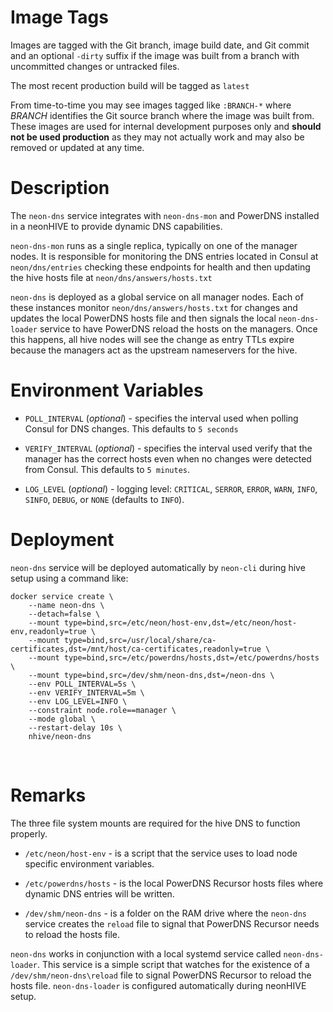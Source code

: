 # Image Tags

Images are tagged with the Git branch, image build date, and Git commit and an optional `-dirty` suffix if the image was built from a branch with uncommitted changes or untracked files.

The most recent production build will be tagged as `latest`

From time-to-time you may see images tagged like `:BRANCH-*` where *BRANCH* identifies the Git source branch where the image was built from.  These images are used for internal development purposes only and **should not be used production** as they may not actually work and may also be removed or updated at any time.

# Description

The `neon-dns` service integrates with `neon-dns-mon` and PowerDNS installed in a neonHIVE to provide dynamic DNS capabilities.

`neon-dns-mon` runs as a single replica, typically on one of the manager nodes.  It is responsible for monitoring the DNS entries located in Consul at `neon/dns/entries` checking these endpoints for health and then updating the hive hosts file at `neon/dns/answers/hosts.txt`

`neon-dns` is deployed as a global service on all manager nodes.  Each of these instances monitor `neon/dns/answers/hosts.txt` for changes and updates the local PowerDNS hosts file and then signals the local `neon-dns-loader` service to have PowerDNS reload the hosts on the managers.  Once this happens, all hive nodes will see the change as entry TTLs expire because the managers act as the upstream nameservers for the hive.

# Environment Variables

* `POLL_INTERVAL` (*optional*) - specifies the interval used when polling Consul for DNS changes.  This defaults to `5 seconds`

* `VERIFY_INTERVAL` (*optional*) - specifies the interval used verify that the manager has the correct hosts even when no changes were detected from Consul.  This defaults to `5 minutes`.

* `LOG_LEVEL` (*optional*) - logging level: `CRITICAL`, `SERROR`, `ERROR`, `WARN`, `INFO`, `SINFO`, `DEBUG`, or `NONE` (defaults to `INFO`).

# Deployment

`neon-dns` service will be deployed automatically by `neon-cli` during hive setup using a command like:

````
docker service create \
    --name neon-dns \
    --detach=false \
    --mount type=bind,src=/etc/neon/host-env,dst=/etc/neon/host-env,readonly=true \
    --mount type=bind,src=/usr/local/share/ca-certificates,dst=/mnt/host/ca-certificates,readonly=true \
    --mount type=bind,src=/etc/powerdns/hosts,dst=/etc/powerdns/hosts \
    --mount type=bind,src=/dev/shm/neon-dns,dst=/neon-dns \
    --env POLL_INTERVAL=5s \
    --env VERIFY_INTERVAL=5m \
    --env LOG_LEVEL=INFO \
    --constraint node.role==manager \
    --mode global \
    --restart-delay 10s \
    nhive/neon-dns
````
&nbsp;
# Remarks

The three file system mounts are required for the hive DNS to function properly.

* `/etc/neon/host-env` - is a script that the service uses to load node specific environment variables.

* `/etc/powerdns/hosts` - is the local PowerDNS Recursor hosts files where dynamic DNS entries will be written.

* `/dev/shm/neon-dns` - is a folder on the RAM drive where the `neon-dns` service creates the `reload` file to signal that PowerDNS Recursor needs to reload the hosts file.

`neon-dns` works in conjunction with a local systemd service called `neon-dns-loader`.  This service is a simple script that watches for the existence of a `/dev/shm/neon-dns\reload` file to signal PowerDNS Recursor to reload the hosts file.  `neon-dns-loader` is configured automatically during neonHIVE setup.
